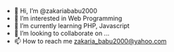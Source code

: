 - 👋 Hi, I’m @zakariababu2000
- 👀 I’m interested in Web Programming
- 🌱 I’m currently learning PHP, Javascript
- 💞️ I’m looking to collaborate on ...
- 📫 How to reach me zakaria_babu2000@yahoo.com

<!---
zakariababu2000/zakariababu2000 is a ✨ special ✨ repository because its `README.md` (this file) appears on your GitHub profile.
You can click the Preview link to take a look at your changes.
--->
